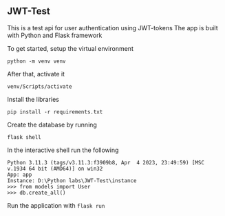 ## JWT-Test
This is a test api for user authentication using JWT-tokens The app is built with Python and Flask framework

To get started, setup the virtual environment

```
python -m venv venv 
```

After that, activate it

```
venv/Scripts/activate
```

Install the libraries
```
pip install -r requirements.txt
```

Create the database by running

```
flask shell
```

In the interactive shell run the following

```
Python 3.11.3 (tags/v3.11.3:f3909b8, Apr  4 2023, 23:49:59) [MSC v.1934 64 bit (AMD64)] on win32
App: app
Instance: D:\Python labs\JWT-Test\instance
>>> from models import User
>>> db.create_all()
```

Run the application with ``flask run``

